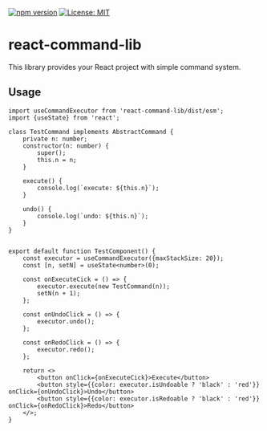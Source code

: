 [![npm version](https://badge.fury.io/js/react-command-lib.svg)](https://badge.fury.io/js/react-command-lib)
[![License: MIT](https://img.shields.io/badge/License-MIT-yellow.svg)](https://opensource.org/licenses/MIT)

# react-command-lib
This library provides your React project with simple command system.

## Usage

```tsx
import useCommandExecutor from 'react-command-lib/dist/esm';
import {useState} from 'react';

class TestCommand implements AbstractCommand {
    private n: number;
    constructor(n: number) {
        super();
        this.n = n;
    }
    
    execute() {
        console.log(`execute: ${this.n}`);
    }

    undo() {
        console.log(`undo: ${this.n}`);
    }
}


export default function TestComponent() {
    const executor = useCommandExecutor({maxStackSize: 20});
    const [n, setN] = useState<number>(0);

    const onExecuteCick = () => {
        executor.execute(new TestCommand(n));
        setN(n + 1);
    };

    const onUndoClick = () => {
        executor.undo();
    };

    const onRedoClick = () => {
        executor.redo();
    };

    return <>
        <button onClick={onExecuteCick}>Execute</button>
        <button style={{color: executor.isUndoable ? 'black' : 'red'}} onClick={onUndoClick}>Undo</button>
        <button style={{color: executor.isRedoable ? 'black' : 'red'}} onClick={onRedoClick}>Redo</button>
    </>;
}
```
